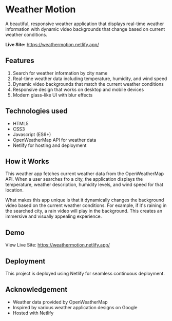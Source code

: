 # Weather Motion
A beautiful, responsive weather application that displays real-time weather information with dynamic video backgrounds that change based on current weather conditions.

**Live Site:** https://weathermotion.netlify.app/

## Features
1. Search for weather information by city name
2. Real-time weather data including temperature, humidity, and wind speed
3. Dynamic video backgrounds that match the current weather conditions
4. Responsive design that works on desktop and mobile devices
5. Modern glass-like UI with blur effects

## Technologies used
+ HTML5
+ CSS3
+ Javascript (ES6+)
+ OpenWeatherMap API for weather data
+ Netlify for hosting and deployment

## How it Works
This weather app fetches current weather data from the OpenWeatherMap API. When a user searches fro a city, the application displays the temperature, weather description, humidity levels, and wind speed for that location.

What makes this app unique is that it dynamically changes the background video based on the current weather conditions. For example, if it's raining in the searched city, a rain video will play in the background. This creates an immersive and visually appealing experience.

## Demo
View Live Site: https://weathermotion.netlify.app/

## Deployment
This project is deployed using Netlify for seamless continuous deployment.

## Acknowledgement
+ Weather data provided by OpenWeatherMap
+ Inspired by various weather application designs on Google
+ Hosted with Netlify


